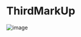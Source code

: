 # ThirdMarkUp
![image](https://user-images.githubusercontent.com/113387069/192907929-06df551a-8dc9-400b-b7d9-e071f168d935.png)

